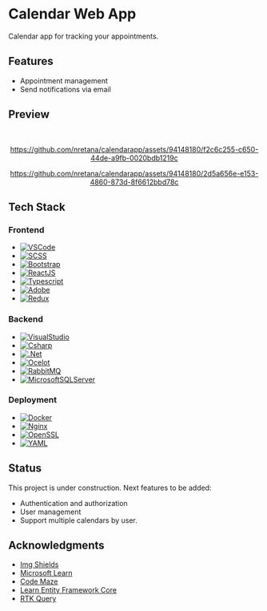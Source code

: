 # Calendar Web App

Calendar app for tracking your appointments.

## Features
* Appointment management
* Send notifications via email


## Preview

<br />
<div align="center">


https://github.com/nretana/calendarapp/assets/94148180/f2c6c255-c650-44de-a9fb-0020bdb1219c


https://github.com/nretana/calendarapp/assets/94148180/2d5a656e-e153-4860-873d-8f6612bbd78c


</div>

## Tech Stack

### Frontend
* [![VSCode][VSCode]][VSCode-url]
* [![SCSS][SCSS]][SCSS-url]
* [![Bootstrap][Bootstrap]][Bootstrap-url]
* [![ReactJS][ReactJS]][ReactJS-url]
* [![Typescript][Typescript]][Typescript-url]
* [![Adobe][Adobe]][Adobe-url]
* [![Redux][Redux]][Redux-url]

### Backend
* [![VisualStudio][VisualStudio]][VisualStudio-url]
* [![Csharp][Csharp]][Csharp-url]
* [![.Net][.Net]][.Net-url]
* [![Ocelot][Ocelot]][Ocelot-url]
* [![RabbitMQ][RabbitMQ]][RabbitMQ-url]
* [![MicrosoftSQLServer][MicrosoftSQLServer]][MicrosoftSQLServer-url]


### Deployment
* [![Docker][Docker]][Docker-url]
* [![Nginx][Nginx]][Nginx-url]
* [![OpenSSL][OpenSSL]][OpenSSL-url]
* [![YAML][YAML]][YAML-url]


## Status

This project is under construction. Next features to be added:
* Authentication and authorization
* User management
* Support multiple calendars by user.


## Acknowledgments
* [Img Shields](https://shields.io)
* [Microsoft Learn](https://dotnet.microsoft.com/en-us/learn/aspnet)
* [Code Maze](https://code-maze.com/)
* [Learn Entity Framework Core](https://www.learnentityframeworkcore.com)
* [RTK Query](https://redux-toolkit.js.org/rtk-query/overview)


<!-- MARKDOWN LINKS & IMAGES -->
<!-- https://www.markdownguide.org/basic-syntax/#reference-style-links -->

[VSCode]: https://img.shields.io/badge/Visual%20Studio%20Code-0078d7.svg?style=for-the-badge&logo=visual-studio-code&logoColor=white
[VSCode-url]: https://code.visualstudio.com
[SCSS]: https://img.shields.io/badge/SASS-hotpink.svg?style=for-the-badge&logo=SASS&logoColor=white
[SCSS-url]: https://sass-lang.com
[Bootstrap]: https://img.shields.io/badge/Bootstrap-563D7C?style=for-the-badge&logo=bootstrap&logoColor=white
[Bootstrap-url]: https://getbootstrap.com
[ReactJS]: https://img.shields.io/badge/React-20232A?style=for-the-badge&logo=react&logoColor=61DAFB
[ReactJS-url]: https://reactjs.org
[TypeScript]: https://img.shields.io/badge/typescript-%23007ACC.svg?style=for-the-badge&logo=typescript&logoColor=white 
[TypeScript-url]: https://www.typescriptlang.org
[Adobe]: https://img.shields.io/badge/adobe-%23FF0000.svg?style=for-the-badge&logo=adobe&logoColor=white
[Adobe-url]: https://react-spectrum.adobe.com/react-aria/components.html
[Redux]: https://img.shields.io/badge/redux-%23593d88.svg?style=for-the-badge&logo=redux&logoColor=white
[Redux-url]: https://redux.js.org

[VisualStudio]: https://img.shields.io/badge/Visual%20Studio-5C2D91.svg?style=for-the-badge&logo=visual-studio&logoColor=white
[VisualStudio-url]: https://visualstudio.microsoft.com/vs
[Csharp]: https://img.shields.io/badge/c%23-%23239120.svg?style=for-the-badge&logo=c-sharp&logoColor=white
[Csharp-url]: https://dotnet.microsoft.com/en-us/languages/csharp
[.NET]: https://img.shields.io/badge/.NET-5C2D91?style=for-the-badge&logo=.net&logoColor=white
[.NET-url]: https://dotnet.microsoft.com/en-us
[Ocelot]: https://img.shields.io/badge/Ocelot-100000?style=for-the-badge&logo=ocelot&logoColor=FF5D22&labelColor=23D6FE&color=000000
[Ocelot-url]: https://ocelot.readthedocs.io/en/latest
[RabbitMQ]: https://img.shields.io/badge/Rabbitmq-FF6600?style=for-the-badge&logo=rabbitmq&logoColor=white
[RabbitMQ-url]: https://www.rabbitmq.com
[MicrosoftSQLServer]: https://img.shields.io/badge/Microsoft%20SQL%20Server-CC2927?style=for-the-badge&logo=microsoft%20sql%20server&logoColor=white
[MicrosoftSQLServer-url]: https://www.microsoft.com/en-us/sql-server/sql-server-downloads

[Docker]:https://img.shields.io/badge/docker-%230db7ed.svg?style=for-the-badge&logo=docker&logoColor=white
[Docker-url]: https://docker.com
[Nginx]: https://img.shields.io/badge/nginx-%23009639.svg?style=for-the-badge&logo=nginx&logoColor=white
[Nginx-url]: https://www.nginx.com
[OpenSSL]: https://a11ybadges.com/badge?logo=openssl
[OpenSSL-url]: https://www.openssl.org
[YAML]: https://img.shields.io/badge/yaml-%23ffffff.svg?style=for-the-badge&logo=yaml&logoColor=151515
[YAML-url]: https://yaml.org
